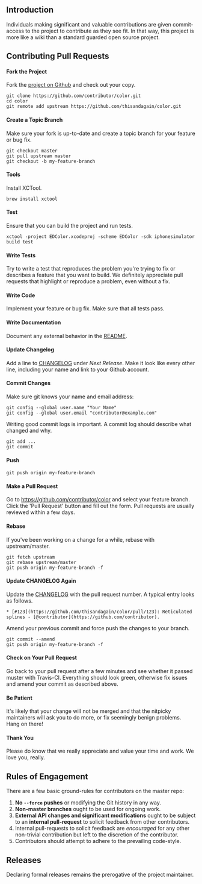 ## Introduction

Individuals making significant and valuable contributions are given commit-access to the project to contribute as they see fit. In that way, this project is more like a wiki than a standard guarded open source project.

## Contributing Pull Requests

#### Fork the Project

Fork the [project on Github](https://github.com/thisandagain/color) and check out your copy.

```
git clone https://github.com/contributor/color.git
cd color
git remote add upstream https://github.com/thisandagain/color.git
```

#### Create a Topic Branch

Make sure your fork is up-to-date and create a topic branch for your feature or bug fix.

```
git checkout master
git pull upstream master
git checkout -b my-feature-branch
```

#### Tools

Install XCTool.

```
brew install xctool
```

#### Test

Ensure that you can build the project and run tests.

```
xctool -project EDColor.xcodeproj -scheme EDColor -sdk iphonesimulator build test
```

#### Write Tests

Try to write a test that reproduces the problem you're trying to fix or describes a feature that you want to build. We definitely appreciate pull requests that highlight or reproduce a problem, even without a fix.

#### Write Code

Implement your feature or bug fix. Make sure that all tests pass.

#### Write Documentation

Document any external behavior in the [README](README.md).

#### Update Changelog

Add a line to [CHANGELOG](CHANGELOG.md) under *Next Release*. Make it look like every other line, including your name and link to your Github account.

#### Commit Changes

Make sure git knows your name and email address:

```
git config --global user.name "Your Name"
git config --global user.email "contributor@example.com"
```

Writing good commit logs is important. A commit log should describe what changed and why.

```
git add ...
git commit
```

#### Push

```
git push origin my-feature-branch
```

#### Make a Pull Request

Go to https://github.com/contributor/color and select your feature branch. Click the 'Pull Request' button and fill out the form. Pull requests are usually reviewed within a few days.

#### Rebase

If you've been working on a change for a while, rebase with upstream/master.

```
git fetch upstream
git rebase upstream/master
git push origin my-feature-branch -f
```

#### Update CHANGELOG Again

Update the [CHANGELOG](CHANGELOG.md) with the pull request number. A typical entry looks as follows.

```
* [#123](https://github.com/thisandagain/color/pull/123): Reticulated splines - [@contributor](https://github.com/contributor).
```

Amend your previous commit and force push the changes to your branch.

```
git commit --amend
git push origin my-feature-branch -f
```

#### Check on Your Pull Request

Go back to your pull request after a few minutes and see whether it passed muster with Travis-CI. Everything should look green, otherwise fix issues and amend your commit as described above.

#### Be Patient

It's likely that your change will not be merged and that the nitpicky maintainers will ask you to do more, or fix seemingly benign problems. Hang on there!

#### Thank You

Please do know that we really appreciate and value your time and work. We love you, really.

## Rules of Engagement

There are a few basic ground-rules for contributors on the master repo:

1. **No `--force` pushes** or modifying the Git history in any way.
1. **Non-master branches** ought to be used for ongoing work.
1. **External API changes and significant modifications** ought to be subject to an **internal pull-request** to solicit feedback from other contributors.
1. Internal pull-requests to solicit feedback are *encouraged* for any other non-trivial contribution but left to the discretion of the contributor.
1. Contributors should attempt to adhere to the prevailing code-style.

## Releases

Declaring formal releases remains the prerogative of the project maintainer.
